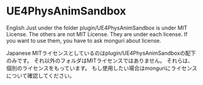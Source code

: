 # UE4PhysAnimSandbox

English
Just under the folder plugin/UE4PhysAnimSandbox is under MIT License.
The others are not MIT License.
They are under each license.
If you want to use them, you have to ask monguri about license.

Japanese
MITライセンスとしているのはplugin/UE4PhysAnimSandboxの配下のみです。
それ以外のフォルダはMITライセンスではありません。
それらは、個別のライセンスをもっています。
もし使用したい場合はmonguriにライセンスについて確認してください。

